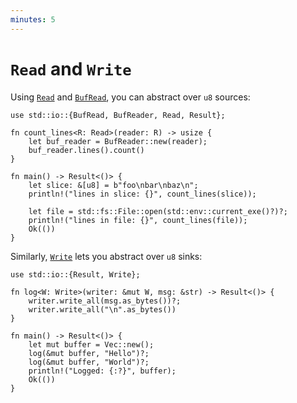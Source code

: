 ```yaml
---
minutes: 5
---
```


# `Read` and `Write`

Using [`Read`][1] and [`BufRead`][2], you can abstract over `u8` sources:

```rust,editable
use std::io::{BufRead, BufReader, Read, Result};

fn count_lines<R: Read>(reader: R) -> usize {
    let buf_reader = BufReader::new(reader);
    buf_reader.lines().count()
}

fn main() -> Result<()> {
    let slice: &[u8] = b"foo\nbar\nbaz\n";
    println!("lines in slice: {}", count_lines(slice));

    let file = std::fs::File::open(std::env::current_exe()?)?;
    println!("lines in file: {}", count_lines(file));
    Ok(())
}
```

Similarly, [`Write`][3] lets you abstract over `u8` sinks:

```rust,editable
use std::io::{Result, Write};

fn log<W: Write>(writer: &mut W, msg: &str) -> Result<()> {
    writer.write_all(msg.as_bytes())?;
    writer.write_all("\n".as_bytes())
}

fn main() -> Result<()> {
    let mut buffer = Vec::new();
    log(&mut buffer, "Hello")?;
    log(&mut buffer, "World")?;
    println!("Logged: {:?}", buffer);
    Ok(())
}
```

[1]: https://doc.rust-lang.org/std/io/trait.Read.html
[2]: https://doc.rust-lang.org/std/io/trait.BufRead.html
[3]: https://doc.rust-lang.org/std/io/trait.Write.html
